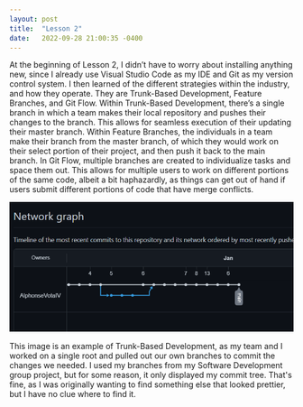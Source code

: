 ```yaml
---
layout: post
title:  "Lesson 2"
date:   2022-09-28 21:00:35 -0400
---
```


At the beginning of Lesson 2, I didn’t have to worry about installing anything new, since I already use Visual Studio Code as my IDE and Git as my version control system. I then learned of the different strategies within the industry, and how they operate. They are Trunk-Based Development, Feature Branches, and Git Flow. Within Trunk-Based Development, there’s a single branch in which a team makes their local repository and pushes their changes to the branch. This allows for seamless execution of their updating their master branch. Within Feature Branches, the individuals in a team make their branch from the master branch, of which they would work on their select portion of their project, and then push it back to the main branch. In Git Flow, multiple branches are created to individualize tasks and space them out. This allows for multiple users to work on different portions of the same code, albeit a bit haphazardly, as things can get out of hand if users submit different portions of code that have merge conflicts.

![The Attempt](https://github.com/AlphonseVotaIV/system-design-project-1/blob/main/Images/Tree%20of%20Branches.png?raw=true)

This image is an example of Trunk-Based Development, as my team and I worked on a single root and pulled out our own branches to commit the changes we needed. I used my branches from my Software Development group project, but for some reason, it only displayed my commit tree. That's fine, as I was originally wanting to find something else that looked prettier, but I have no clue where to find it. 